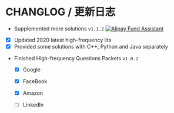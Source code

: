 # CHANGLOG / 更新日志

-  Supplemented more solutions ``v1.1.2`` <a href="https://github.com/Charmve/LeetCode4FLAG"><img alt="Alipay Fund Assistant" src="https://img.shields.io/badge/Current/当前版本--green.svg"></a>
  - [x] Updated 2020 latest high-frequency lits
  - [x] Provided some solutions with C++, Python and Java separately

- Finished High-frequency Questions Packets ``v1.0.2`` 
  - [x] Google
  - [x] FaceBook
  - [x] Amazon
  - [ ] LinkedIn
  

